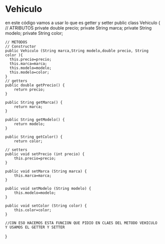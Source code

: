 # Vehiculo
en este código vamos a usar lo que es getter y setter
public class Vehiculo { 
    // ATRIBUTOS
    private double precio; 
    private String marca;
    private String modelo;
    private String color;  

    // METODOS
    // Constructor
    public Vehiculo (String marca,String modelo,double precio, String color ){
      this.precio=precio;
      this.marca=marca;
      this.modelo=modelo;
      this.modelo=color;
    }
    // getters
    public double getPrecio() {
        return precio;
    }

    public String getMarca() {
        return marca;
    }

    public String getModelo() {
        return modelo;
    }

    public String getColor() {
        return color;

    // setters
    public void setPrecio (int precio) {
        this.precio=precio;
    }

    public void setMarca (String marca) {
        this.marca=marca;
    }

    public void setModelo (String modelo) {
        this.modelo=modelo;
    }

    public void setColor (String color) {
        this.color=color;
    }

    //CON ESO HACEMOS ESTA FUNCION QUE PIDIO EN CLAES DEL METODO VEHICULO Y USAMOS EL GETTER Y SETTER

}
